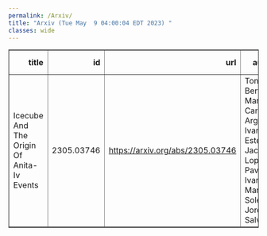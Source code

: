 ```yaml
---
permalink: /Arxiv/
title: "Arxiv (Tue May  9 04:00:04 EDT 2023) "
classes: wide
---
```

<table border="1" class="dataframe">
  <thead>
    <tr style="text-align: right;">
      <th>title</th>
      <th>id</th>
      <th>url</th>
      <th>authors</th>
      <th>Local Authors</th>
    </tr>
  </thead>
  <tbody>
    <tr>
      <td>Icecube And The Origin Of Anita-Iv Events</td>
      <td>2305.03746</td>
      <td><a href="https://arxiv.org/abs/2305.03746" target="_blank">https://arxiv.org/abs/2305.03746</a></td>
      <td>Toni Bertólez-Martínez, Carlos A. Argüelles, Ivan Esteban, Jacobo Lopez-Pavon, Ivan Martinez-Soler, Jordi Salvado</td>
      <td>Ivan Esteban</td>
    </tr>
  </tbody>
</table>